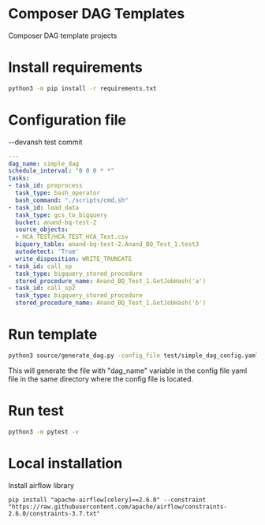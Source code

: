 # Composer DAG Templates
Composer DAG template projects

# Install requirements
```sh
python3 -m pip install -r requirements.txt
```

# Configuration file

--devansh test commit

```yaml
---
dag_name: simple_dag
schedule_interval: "0 0 0 * *"
tasks:
- task_id: preprocess
  task_type: bash_operator
  bash_command: "./scripts/cmd.sh"
- task_id: load_data
  task_type: gcs_to_bigquery
  bucket: anand-bq-test-2
  source_objects:
  - HCA_TEST/HCA_TEST_HCA_Test.csv
  biquery_table: anand-bq-test-2.Anand_BQ_Test_1.test3
  autodetect: 'True'
  write_disposition: WRITE_TRUNCATE
- task_id: call_sp
  task_type: bigquery_stored_procedure
  stored_procedure_name: Anand_BQ_Test_1.GetJobHash('a')
- task_id: call_sp2
  task_type: bigquery_stored_procedure
  stored_procedure_name: Anand_BQ_Test_1.GetJobHash('b')


```

# Run template

```sh
python3 source/generate_dag.py -config_file test/simple_dag_config.yaml
```

This will generate the file with "dag_name" variable in the config file yaml file in the same directory where the config file is located.

# Run test

```sh
python3 -m pytest -v
```
# Local installation

Install airflow library

```
pip install "apache-airflow[celery]==2.6.0" --constraint "https://raw.githubusercontent.com/apache/airflow/constraints-2.6.0/constraints-3.7.txt"
```
